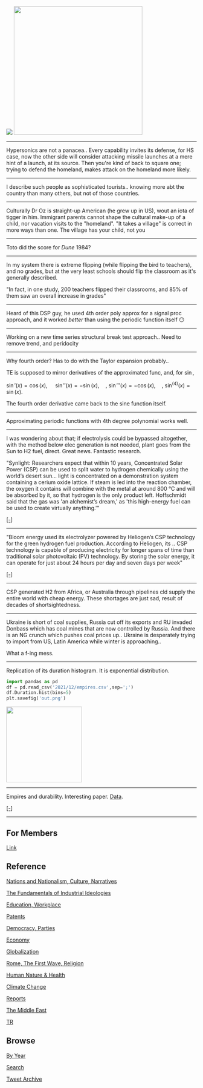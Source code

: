 <img src="https://drive.google.com/uc?export=view&id=1B2wf9R7AMH1d7Vw6e2mucLbIQ5NSjir7"/>


<img width="340" src="https://pbs.twimg.com/media/FF165CoXoAAus0z?format=jpg&name=small"/>

---

Hypersonics are not a panacea.. Every capability invites its defense,
for HS case, now the other side will consider attacking missile
launches at a mere hint of a launch, at its source. Then you're kind of
back to square one; trying to defend the homeland, makes attack on
the homeland more likely.

---

I describe such people as sophisticated tourists.. knowing more abt
the country than many others, but not of those countries.

---

Culturally Dr Oz is straight-up American (he grew up in US), wout an
iota of tigger in him. Immigrant parents cannot shape the cultural
make-up of a child, nor vacation visits to the "homeland". "It takes a
village" is correct in more ways than one. The village has your child,
not you

---

Toto did the score for *Dune* 1984? 

---

In my system there is extreme flipping (while flipping the bird to
teachers), and no grades, but at the very least schools should flip
the classroom as it's generally described.

"In fact, in one study, 200 teachers flipped their classrooms, and 85%
of them saw an overall increase in grades"

---

Heard of this DSP guy, he used 4th order poly approx for a signal proc
approach, and it worked *better* than using the periodic function
itself 😶

---

Working on a new time series structural break test approach..
Need to remove trend, and peridocity

---

Why fourth order? Has to do with the Taylor expansion probably..

TE is supposed to mirror derivatives of the approximated func, and,
for $\sin$,

$\sin'(x)=\cos(x),\quad$ $\sin''(x)=-\sin(x),\quad$, $\sin'''(x)=-\cos(x),\quad$,
$\sin^{(4)}(x)=\sin(x)$.

The fourth order derivative came back to the sine function itself.

---

Approximating periodic functions with 4th degree polynomial works well.

---

I was wondering about that; if electrolysis could be bypassed
altogether, with the method below elec generation is not needed, plant
goes from the Sun to H2 fuel, direct. Great news. Fantastic research.

"Synlight: Researchers expect that within 10 years, Concentrated Solar
Power (CSP) can be used to split water to hydrogen chemically using
the world’s desert sun... light is concentrated on a demonstration
system containing a cerium oxide lattice. If steam is led into the
reaction chamber, the oxygen it contains will combine with the metal
at around 800 °C and will be absorbed by it, so that hydrogen is the
only product left. Hoffschmidt said that the gas was 'an alchemist’s
dream,' as 'this high-energy fuel can be used to create virtually
anything.'"

[[-]](http://www.solarpaces.org/splitting-hydrogen-10000-suns-concentrated-solar-power/)

---

"Bloom energy used its electrolyzer powered by Heliogen’s CSP
technology for the green hydrogen fuel production. According to
Heliogen, its ..  CSP technology is capable of producing electricity
for longer spans of time than traditional solar photovoltaic (PV)
technology. By storing the solar energy, it can operate for just about
24 hours per day and seven days per week"

[[-]](https://www.hydrogenfuelnews.com/hydrogen-fuel-production-csp/8549517/)

---

CSP generated H2 from Africa, or Australia through pipelines cld
supply the entire world with cheap energy. These shortages are just
sad, result of decades of shortsightedness.

---

Ukraine is short of coal supplies, Russia cut off its exports and RU
invaded Donbass which has coal mines that are now controlled by
Russia. And there is an NG crunch which pushes coal prices
up.. Ukraine is desperately trying to import from US, Latin America
while winter is approaching..

What a f-ing mess. 

---

Replication of its duration histogram. It is exponential distribution. 

```python
import pandas as pd
df = pd.read_csv('2021/12/empires.csv',sep=';')
df.Duration.hist(bins=5)
plt.savefig('out.png')
```

<img width="200" src="https://pbs.twimg.com/media/FF5RUwoWYAEafqk?format=png&name=small"/>

---

Empires and durability. Interesting paper. [Data](2021/12/empires.csv).

[[-]](https://pdodds.w3.uvm.edu/files/papers/others/2011/arbesman2011a.pdf)

---

## For Members

[Link](https://thirdwave-members.herokuapp.com)

## Reference

[Nations and Nationalism, Culture, Narratives](/2013/02/nations-and-nationalism.md)

[The Fundamentals of Industrial Ideologies](/2011/04/fundamentals-of-industrial-ideologies.md)

[Education, Workplace](2017/09/education-workplace.md)

[Patents](/2018/09/patents.md)

[Democracy, Parties](/2016/11/democracy.md)

[Economy](/2018/05/economy.md)

[Globalization](/2018/09/globalization.md)

[Rome, The First Wave, Religion](/2017/12/rome.md)

[Human Nature & Health](/2020/07/human-nature.md)

[Climate Change](/2018/12/climate.md)

[Reports](/2019/05/reports.md)

[The Middle East](/2019/07/middleeast.md)

[TR](../tr)

## Browse

[By Year](years.md)

[Search](search.html)

[Tweet Archive](/tweets/README.md)


